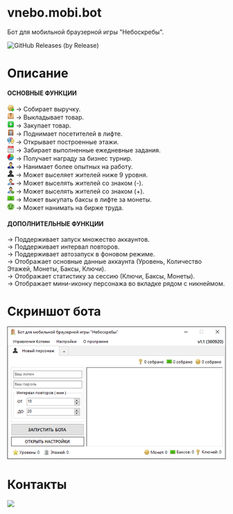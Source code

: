# vnebo.mobi.bot
Бот для мобильной браузерной игры "Небоскребы".

![GitHub Releases (by Release)](https://img.shields.io/github/downloads/dekosik/vnebo.mobi.bot/v1.1/total?style=social)

# Описание
#### ОСНОВНЫЕ ФУНКЦИИ
<img src="https://raw.githubusercontent.com/dekosik/vnebo.mobi.bot/master/vnebo.mobi.bot/Resources/st_sold.png"> → Собирает выручку.
<br>
<img src="https://raw.githubusercontent.com/dekosik/vnebo.mobi.bot/master/vnebo.mobi.bot/Resources/st_stocked.png"> → Выкладывает товар.
<br>
<img src="https://raw.githubusercontent.com/dekosik/vnebo.mobi.bot/master/vnebo.mobi.bot/Resources/st_empty_plus.png"> → Закупает товар.
<br>
<img src="https://raw.githubusercontent.com/dekosik/vnebo.mobi.bot/master/vnebo.mobi.bot/Resources/tb_lift.png"> → Поднимает посетителей в лифте.
<br>
<img src="https://raw.githubusercontent.com/dekosik/vnebo.mobi.bot/master/vnebo.mobi.bot/Resources/st_builded.png"> → Открывает построенные этажи.
<br>
<img src="https://raw.githubusercontent.com/dekosik/vnebo.mobi.bot/master/vnebo.mobi.bot/Resources/quests.png"> → Забирает выполненные ежедневные задания.
<br>
<img src="https://raw.githubusercontent.com/dekosik/vnebo.mobi.bot/master/vnebo.mobi.bot/Resources/chart-pie.png"> → Получает награду за бизнес турнир.
<br>
<img src="https://raw.githubusercontent.com/dekosik/vnebo.mobi.bot/master/vnebo.mobi.bot/Resources/player-m-90o.png"> → Нанимает более опытных на работу.
<br>
<img src="https://raw.githubusercontent.com/dekosik/vnebo.mobi.bot/master/vnebo.mobi.bot/Resources/man_no.png"> → Может выселяет жителей ниже 9 уровня.
<br>
<img src="https://raw.githubusercontent.com/dekosik/vnebo.mobi.bot/master/vnebo.mobi.bot/Resources/man_minus.png"> → Может выселять жителей со знаком (-).
<br>
<img src="https://raw.githubusercontent.com/dekosik/vnebo.mobi.bot/master/vnebo.mobi.bot/Resources/man_plus.png"> → Может выселять жителей со знаком (+).
<br>
<img src="https://raw.githubusercontent.com/dekosik/vnebo.mobi.bot/master/vnebo.mobi.bot/Resources/baks.png"> → Может выкупать баксы в лифте за монеты.
<br>
<img src="https://raw.githubusercontent.com/dekosik/vnebo.mobi.bot/master/vnebo.mobi.bot/Resources/sml_happy.png"> → Может нанимать на бирже труда.

#### ДОПОЛНИТЕЛЬНЫЕ ФУНКЦИИ
→ Поддерживает запуск множество аккаунтов.
<br>
→ Поддерживает интервал повторов.
<br>
→ Поддерживает автозапуск в фоновом режиме.
<br>
→ Отображает основные данные аккаунта (Уровень, Количество Этажей, Монеты, Баксы, Ключи).
<br>
→ Отображает статистику за сессию (Ключи, Баксы, Монеты).
<br>
→ Отображает мини-иконку персонажа во вкладке рядом с никнеймом.

# Скриншот бота
![alt скриншот бота](https://raw.githubusercontent.com/dekosik/vnebo.mobi.bot/master/vnebo.mobi.bot/ScreenHistory/v1.1%20(300920).png)

# Контакты
[<img src="https://i.piccy.info/i9/c98a06bc98b6ea5af5ca6b535b5756a6/1600238761/42462/1396465/vnebo_mobi_bot.png" width="400px;">](https://vk.cc/9oWxgt)

